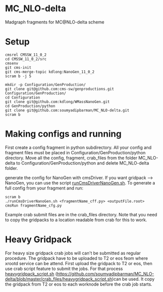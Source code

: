 # MC_NLO-delta
Madgraph fragments for MC@NLO-delta scheme

# Setup

```
cmsrel CMSSW_11_0_2
cd CMSSW_11_0_2/src
cmsenv
git cms-init
git cms-merge-topic kdlong:NanoGen_11_0_2
scram b -j 5

mkdir -p Configuration/GenProduction/
git clone git@github.com:cms-sw/genproductions.git Configuration/GenProduction/
cd Configuration
git clone git@github.com:kdlong/WMassNanoGen.git 
cd GenProduction/python
git clone git@github.com:soumyadipbarman/MC_NLO-delta.git
scram b
```

# Making configs and running
First create a config fragment in python subdirectory. All your config and fragment files must be placed in Configuration/GenProduction/python directory. Move all the config, fragment, crab_files from the folder MC_NLO-delta to Configuration/GenProduction/python and delete MC_NLO-delta folder.

generate the config for NanoGen with cmsDriver. If you want gridpack --> NanoGen, you can use the script [runCmsDriverNanoGen.sh](runCmsDriverNanoGen.sh). To generate a full config from your fragment and run:

```
scram b
./runCmsDriverNanoGen.sh <fragmentName_cff.py> <outputFile.root>
cmsRun fragmentName_cfg.py
```

Example crab submit files are in the crab_files directory. Note that you need to copy the gridpacks to a location readable from crab for this to work.

# Heavy Gridpack
For heavy size gridpack crab jobs will can't be submitted as regular procedure. The gridpack have to be uploaded to T2 or eos feom where xrootd service can be attend. First upload the gridpack to T2 or eos, then use crab script feature to submit the jobs. For that process [heavygridpack_script.sh](heavygridpack_script.sh) (https://github.com/soumyadipbarman/MC_NLO-delta/blob/master/crab_files/heavygridpack_script.sh)can be used. It copy the gridpack from T2 or eos to each worknode before the crab job starts. 

